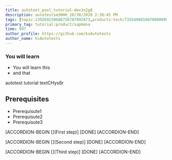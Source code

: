```yaml
---
title: autotest_pool_tutorial-dev3x2g8
description: autotestsm30HH_10/30/2020 2:38:45 PM
tags: [topic:139269250608756787992873,products:tech/73554900100700000996,tutorial:experience/advanced]
primary_tag: tutorial:product/sapHana
time: 997
author_profile: https://github.com/ksAutotests
author_name: ksAutotests
---
```

### You will learn
- You will learn this
- and that

autotest tutorial textCHys6r

## Prerequisites
- Prerequisute1
- Prerequisute2
- Prerequisute3

[ACCORDION-BEGIN [](First step)]
[DONE]
[ACCORDION-END]

[ACCORDION-BEGIN [](Second step)]
[DONE]
[ACCORDION-END]

[ACCORDION-BEGIN [](Third step)]
[DONE]
[ACCORDION-END]

